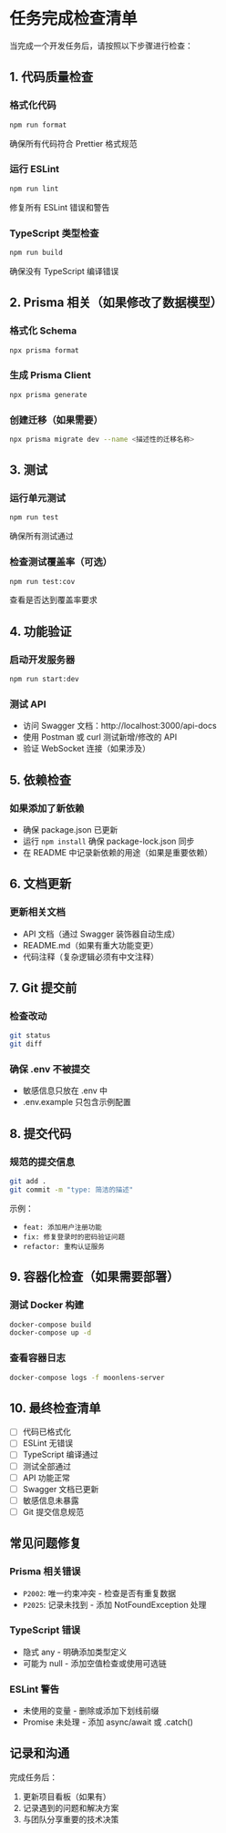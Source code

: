 # 任务完成检查清单

当完成一个开发任务后，请按照以下步骤进行检查：

## 1. 代码质量检查

### 格式化代码
```bash
npm run format
```
确保所有代码符合 Prettier 格式规范

### 运行 ESLint
```bash
npm run lint
```
修复所有 ESLint 错误和警告

### TypeScript 类型检查
```bash
npm run build
```
确保没有 TypeScript 编译错误

## 2. Prisma 相关（如果修改了数据模型）

### 格式化 Schema
```bash
npx prisma format
```

### 生成 Prisma Client
```bash
npx prisma generate
```

### 创建迁移（如果需要）
```bash
npx prisma migrate dev --name <描述性的迁移名称>
```

## 3. 测试

### 运行单元测试
```bash
npm run test
```
确保所有测试通过

### 检查测试覆盖率（可选）
```bash
npm run test:cov
```
查看是否达到覆盖率要求

## 4. 功能验证

### 启动开发服务器
```bash
npm run start:dev
```

### 测试 API
- 访问 Swagger 文档：http://localhost:3000/api-docs
- 使用 Postman 或 curl 测试新增/修改的 API
- 验证 WebSocket 连接（如果涉及）

## 5. 依赖检查

### 如果添加了新依赖
- 确保 package.json 已更新
- 运行 `npm install` 确保 package-lock.json 同步
- 在 README 中记录新依赖的用途（如果是重要依赖）

## 6. 文档更新

### 更新相关文档
- API 文档（通过 Swagger 装饰器自动生成）
- README.md（如果有重大功能变更）
- 代码注释（复杂逻辑必须有中文注释）

## 7. Git 提交前

### 检查改动
```bash
git status
git diff
```

### 确保 .env 不被提交
- 敏感信息只放在 .env 中
- .env.example 只包含示例配置

## 8. 提交代码

### 规范的提交信息
```bash
git add .
git commit -m "type: 简洁的描述"
```

示例：
- `feat: 添加用户注册功能`
- `fix: 修复登录时的密码验证问题`
- `refactor: 重构认证服务`

## 9. 容器化检查（如果需要部署）

### 测试 Docker 构建
```bash
docker-compose build
docker-compose up -d
```

### 查看容器日志
```bash
docker-compose logs -f moonlens-server
```

## 10. 最终检查清单

- [ ] 代码已格式化
- [ ] ESLint 无错误
- [ ] TypeScript 编译通过
- [ ] 测试全部通过
- [ ] API 功能正常
- [ ] Swagger 文档已更新
- [ ] 敏感信息未暴露
- [ ] Git 提交信息规范

## 常见问题修复

### Prisma 相关错误
- `P2002`: 唯一约束冲突 - 检查是否有重复数据
- `P2025`: 记录未找到 - 添加 NotFoundException 处理

### TypeScript 错误
- 隐式 any - 明确添加类型定义
- 可能为 null - 添加空值检查或使用可选链

### ESLint 警告
- 未使用的变量 - 删除或添加下划线前缀
- Promise 未处理 - 添加 async/await 或 .catch()

## 记录和沟通

完成任务后：
1. 更新项目看板（如果有）
2. 记录遇到的问题和解决方案
3. 与团队分享重要的技术决策